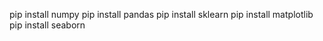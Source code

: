 <!-- Criando um environment -->
<!-- pyenv virtualenv 3.9 mestrado -->

<!-- Ative o environment -->
<!-- pyenv activate mestrado -->

<!-- Instalando bibliotecas -->
pip install numpy
pip install pandas
pip install sklearn
pip install matplotlib
pip install seaborn